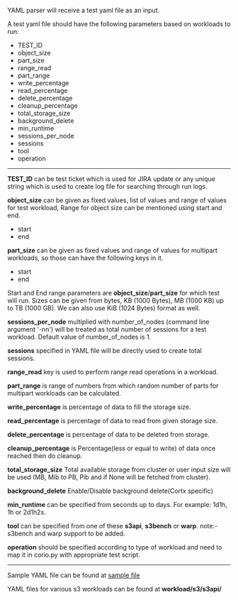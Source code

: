YAML parser will receive a test yaml file as an input.

A test yaml file should have the following parameters based on workloads to run:

* TEST_ID
* object_size
* part_size
* range_read
* part_range
* write_percentage
* read_percentage
* delete_percentage
* cleanup_percentage
* total_storage_size
* background_delete
* min_runtime
* sessions_per_node
* sessions
* tool
* operation

---

**TEST_ID** can be test ticket which is used for JIRA update or any unique string which is used to
create log file for searching through run logs.  

**object_size** can be given as fixed values, list of values and range of values for test workload,
Range for object size can be mentioned using start and end.

* start
* end

**part_size** can be given as fixed values and range of values for multipart workloads, so those
can have the following keys in it.

* start
* end

Start and End range parameters are **object_size**/**part_size** for which test will run.
Sizes can be given from bytes, KB (1000 Bytes), MB (1000 KB) up to TB (1000 GB). We can also use
KiB (1024 Bytes) format as well.

**sessions_per_node** multiplied with number_of_nodes (command line argument '-nn') will be treated
as total number of sessions for a test workload. Default value of number_of_nodes is 1.

**sessions** specified in YAML file will be directly used to create total sessions.

**range_read** key is used to perform range read operations in a workload.

**part_range** is range of numbers from which random number of parts for multipart workloads can be
calculated.

**write_percentage** is percentage of data to fill the storage size.

**read_percentage** is percentage of data to read from given storage size.

**delete_percentage** is percentage of data to be deleted from storage.

**cleanup_percentage** is Percentage(less or equal to write) of data once reached then do cleanup.

**total_storage_size** Total available storage from cluster or user input size will be used
(MB, Mib to PB, Pib and if None will be fetched from cluster).

**background_delete** Enable/Disable background delete(Cortx specific)

**min_runtime** can be specified from seconds up to days. For example: 1d1h, 1h or 2d1h2s.

**tool** can be specified from one of these **s3api**, **s3bench** or **warp**.
    note:- s3bench and warp support to be added.

**operation** should be specified according to type of workload and need to map it in corio.py with
appropriate test script.

---

Sample YAML file can be found at [sample file](sample_file.yaml)

YAML files for various s3 workloads can be found at **workload/s3/s3api/**
